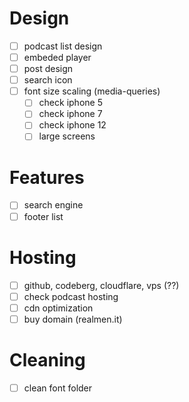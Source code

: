 # Design
- [ ] podcast list design
- [ ] embeded player
- [ ] post design
- [ ] search icon
- [ ] font size scaling (media-queries)
    - [ ] check iphone 5
    - [ ] check iphone 7
    - [ ] check iphone 12
    - [ ] large screens
# Features
- [ ] search engine
- [ ] footer list
# Hosting
- [ ] github, codeberg, cloudflare, vps (??)
- [ ] check podcast hosting
- [ ] cdn optimization
- [ ] buy domain (realmen.it)
# Cleaning
- [ ] clean font folder
